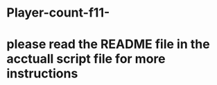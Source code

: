 # Player-count-f11-

# please read the README file in the acctuall script file for more instructions
